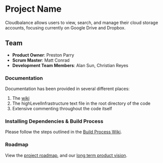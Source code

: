 # Project Name

Cloudbalance allows users to view, search, and manage their cloud storage accounts, focusing currently on Google Drive and Dropbox.

## Team

  - __Product Owner__: Preston Parry
  - __Scrum Master__: Matt Conrad
  - __Development Team Members__: Alan Sun, Christian Reyes

### Documentation

Documentation has been provided in several different places: 
1. The [wiki](https://github.com/CloudBalance/CloudBalance/wiki)
2. The highLevelInfrastructure text file in the root directory of the code
3. Extensive commenting throughout the code itself

### Installing Dependencies & Build Process

Please follow the steps outlined in the [Build Process Wiki](https://github.com/CloudBalance/CloudBalance/wiki/Build-Process).

### Roadmap

View the [project roadmap](https://github.com/CloudBalance/CloudBalance/wiki/MVP-Product-Vision), and our [long term product vision](https://github.com/CloudBalance/CloudBalance/wiki/Longterm-Product-Vision).

